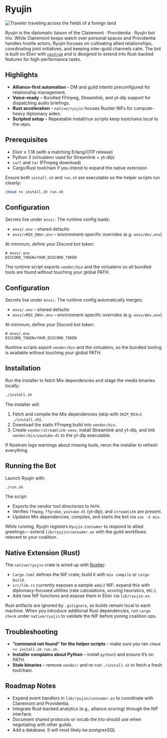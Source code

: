 # Ryujin

![Traveler traveling across the fields of a foreign land](https://i.pinimg.com/1200x/1c/df/0d/1cdf0d48e184a436a19cc61ff07c60a1.jpg)

Ryujin is the diplomatic liaison of the Clairemont · Providentia · Ryujin bot trio.
While Clairemont keeps watch over personal spaces and Providentia handles hostile actors,
Ryujin focuses on cultivating allied relationships, coordinating joint initiatives,
and keeping inter-guild channels calm. The bot is built on Elixir with [`nostrum`](https://hex.pm/packages/nostrum)
and is designed to extend into Rust-backed features for high-performance tasks.

## Highlights

- **Alliance-first automation** – DM and guild intents preconfigured for relationship management.
- **Voice-ready** – Bundled FFmpeg, Streamlink, and yt-dlp support for dispatching audio briefings.
- **Rust acceleration** – `native/ryujin` houses Rustler NIFs for compute-heavy diplomacy aides.
- **Scripted setup** – Repeatable install/run scripts keep toolchains local to the repo.

## Prerequisites

- Elixir ≥ 1.18 (with a matching Erlang/OTP release)
- Python 3 (virtualenv used for Streamlink + yt-dlp)
- `curl` and `tar` (FFmpeg download)
- Cargo/Rust toolchain if you intend to expand the native extension

Ensure both `install.sh` and `run.sh` are executable so the helper scripts run cleanly:

```bash
chmod +x install.sh run.sh
```

## Configuration

Secrets live under `envs/`. The runtime config loads:

- `envs/.env` – shared defaults
- `envs/<MIX_ENV>.env` – environment-specific overrides (e.g. `envs/dev.env`)

At minimum, define your Discord bot token:

```dotenv
# envs/.env
DISCORD_TOKEN=YOUR_DISCORD_TOKEN
```

The runtime script exports `vendor/bin` and the virtualenv so all bundled tools are
found without touching your global PATH.

## Configuration

Secrets live under `envs/`. The runtime config automatically merges:

- `envs/.env` – shared defaults
- `envs/<MIX_ENV>.env` – environment-specific overrides (e.g. `envs/dev.env`)

At minimum, define your Discord bot token:

```dotenv
# envs/.env
DISCORD_TOKEN=YOUR_DISCORD_TOKEN
```

Runtime scripts export `vendor/bin` and the virtualenv, so the bundled tooling is
available without touching your global PATH.

## Installation

Run the installer to fetch Mix dependencies and stage the media binaries locally:

```bash
./install.sh
```

The installer will:

1. Fetch and compile the Mix dependencies (skip with `SKIP_MIX=1 ./install.sh`).
2. Download the static FFmpeg build into `vendor/bin`.
3. Create `vendor/streamlink-venv`, install Streamlink and yt-dlp, and link
   `vendor/bin/youtube-dl` to the yt-dlp executable.

If Nostrum logs warnings about missing tools, rerun the installer to refresh everything.

## Running the Bot

Launch Ryujin with:

```bash
./run.sh
```

The script:

- Exports the vendor tool directories to `PATH`.
- Verifies `ffmpeg`, `ffprobe`, `youtube-dl` (yt-dlp), and `streamlink` are present.
- Updates Mix dependencies, compiles, and starts the bot via `iex -S mix`.

While running, Ryujin registers `Ryujin.Consumer` to respond to allied greetings—
extend `lib/ryujin/consumer.ex` with the guild workflows relevant to your coalition.

## Native Extension (Rust)

The `native/ryujin` crate is wired up with [Rustler](https://github.com/rusterlium/rustler):

- `Cargo.toml` defines the NIF crate; build it with `mix compile` or `cargo build`.
- `src/lib.rs` currently exposes a sample `add/2` NIF; expand this with
  diplomacy-focused utilities (rate calculations, scoring heuristics, etc.).
- Add new NIF functions and expose them in Elixir via `lib/ryujin.ex`.

Rust artifacts are ignored by `.gitignore`, so builds remain local to each machine.
When you introduce additional Rust dependencies, run `cargo check` under `native/ryujin`
to validate the NIF before joining coalition ops.

## Troubleshooting

- **“command not found” for the helper scripts** – make sure you ran `chmod +x install.sh run.sh`.
- **Installer complains about Python** – install `python3` and ensure it’s on PATH.
- **Stale binaries** – remove `vendor/` and re-run `./install.sh` to fetch a fresh toolchain.

## Roadmap Notes

- Expand event handlers in `lib/ryujin/consumer.ex` to coordinate with Clairemont and Providentia.
- Integrate Rust-backed analytics (e.g., alliance scoring) through the NIF interface.
- Document shared protocols or vocab the trio should use when negotiating with other guilds.
- Add a database. It will most likely be postgresSQL
